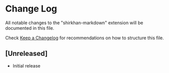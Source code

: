 # Change Log

All notable changes to the "shirkhan-markdown" extension will be documented in this file.

Check [Keep a Changelog](http://keepachangelog.com/) for recommendations on how to structure this file.

## [Unreleased]

- Initial release